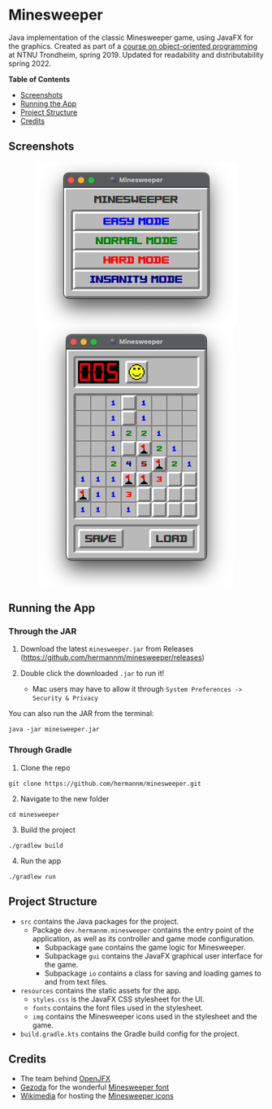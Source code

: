 # Minesweeper

Java implementation of the classic Minesweeper game, using JavaFX for the graphics. Created as part of a [course on object-oriented programming](https://www.ntnu.edu/studies/courses/TDT4100#tab=omEmnet) at NTNU Trondheim, spring 2019. Updated for readability and distributability spring 2022.

**Table of Contents**

- [Screenshots](#screenshots)
- [Running the App](#running-the-app)
- [Project Structure](#project-structure)
- [Credits](#credits)

## Screenshots

<p align="center">
  <img align=middle alt="Menu screenshot" title="Menu screenshot" src="https://github.com/hermannm/minesweeper/blob/assets/menu_screenshot.png">
  <img align=middle alt="Gameplay screenshot" title="Gameplay screenshot" src="https://github.com/hermannm/minesweeper/blob/assets/gameplay_screenshot.png">
</p>

## Running the App

### Through the JAR

1. Download the latest `minesweeper.jar` from Releases (https://github.com/hermannm/minesweeper/releases)

2. Double click the downloaded `.jar` to run it!
   - Mac users may have to allow it through `System Preferences -> Security & Privacy`

You can also run the JAR from the terminal:

```
java -jar minesweeper.jar
```

### Through Gradle

1. Clone the repo

```
git clone https://github.com/hermannm/minesweeper.git
```

2. Navigate to the new folder

```
cd minesweeper
```

3. Build the project

```
./gradlew build
```

4. Run the app

```
./gradlew run
```

## Project Structure

- `src` contains the Java packages for the project.
  - Package `dev.hermannm.minesweeper` contains the entry point of the application, as well as its controller and game mode configuration.
    - Subpackage `game` contains the game logic for Minesweeper.
    - Subpackage `gui` contains the JavaFX graphical user interface for the game.
    - Subpackage `io` contains a class for saving and loading games to and from text files.
- `resources` contains the static assets for the app.
  - `styles.css` is the JavaFX CSS stylesheet for the UI.
  - `fonts` contains the font files used in the stylesheet.
  - `img` contains the Minesweeper icons used in the stylesheet and the game.
- `build.gradle.kts` contains the Gradle build config for the project.

## Credits

- The team behind [OpenJFX](https://github.com/openjdk/jfx)
- [Gezoda](https://fontstruct.com/fontstructors/593973/gezoda) for the wonderful [Minesweeper font](https://fontstruct.com/fontstructions/show/1501665/mine-sweeper)
- [Wikimedia](https://wikimediafoundation.org/) for hosting the [Minesweeper icons](https://commons.wikimedia.org/wiki/Category:Minesweeper)
